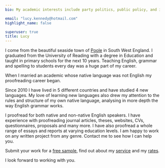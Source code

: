 ```yaml
---
bio: My academic interests include party politics, public policy, and international polities.

email: "lucy.kennedy@hotmail.com"
highlight_name: false

superuser: true
title: Lucy
---
```


I come from the beautiful seaside town of [Poole](https://en.wikipedia.org/wiki/Poole) in South West England. I graduated from the University of Reading with a degree in Education and taught in primary schools for the next 10 years. Teaching English, grammar and spelling to students every day was a huge part of my career.

When I married an academic whose native language was not English my proofreading career began. 

Since 2010 I have lived in 5 different countries and have studied 4 new languages. My love of learning new languages also drew my attention to the rules and structure of my own native language, analysing in more depth the way English grammar works. 

I proofread for both native and non-native English speakers. I have experience with proofreading journal articles, theses, websites, CVs, questionnaires, proposals and many more. I have also proofread a whole range of essays and reports at varying education levels. I am happy to work on any written project from any genre. Contact me to see how I can help you.

Submit your work for a [free sample](free-sample/), find out about my [service](service/) and my [rates](rate/).

I look forward to working with you.
